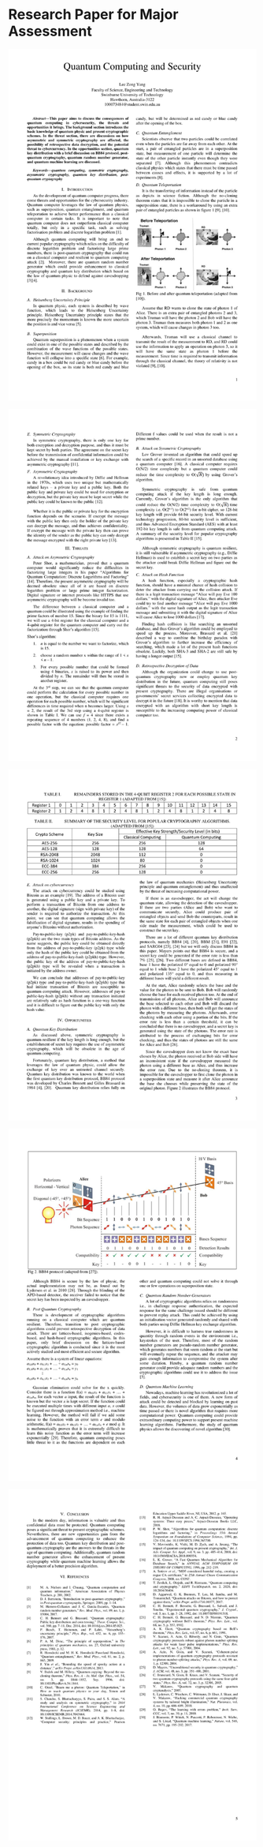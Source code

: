# Research Paper for Major Assessment

![](images/quantum-computing-and-security-1.jpg)

![](images/quantum-computing-and-security-2.jpg)

![](images/quantum-computing-and-security-3.jpg)

![](images/quantum-computing-and-security-4.jpg)

![](images/quantum-computing-and-security-5.jpg)
